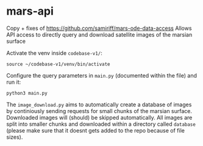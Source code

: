 # mars-api
Copy + fixes of https://github.com/samiriff/mars-ode-data-access
Allows API access to directly query and download satellite images of the marsian surface

Activate the venv inside ```codebase-v1/```:

```console
source ~/codebase-v1/venv/bin/activate
```

Configure the query parameters in `main.py` (documented within the file) and run it:

```console
python3 main.py
```

The `image_download.py` aims to automatically create a database of images by continiously sending requests for small chunks of the marsian surface. Downloaded images will (should) be skipped automatically. All images are split into smaller chunks and downloaded within a directory called `database` (please make sure that it doesnt gets added to the repo because of file sizes). 
